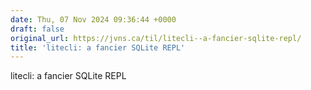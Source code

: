 ```yaml
---
date: Thu, 07 Nov 2024 09:36:44 +0000
draft: false
original_url: https://jvns.ca/til/litecli--a-fancier-sqlite-repl/
title: 'litecli: a fancier SQLite REPL'
---
```


litecli: a fancier SQLite REPL